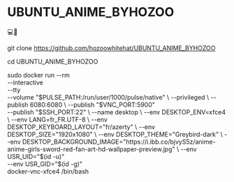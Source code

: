 # UBUNTU_ANIME_BYHOZOO
💻📱

git clone https://github.com/hozoowhitehat/UBUNTU_ANIME_BYHOZOO



cd UBUNTU_ANIME_BYHOZOO

sudo docker run --rm \
  --interactive \
  --tty \
  --volume "$PULSE_PATH:/run/user/1000/pulse/native" \
  --privileged \
  --publish 6080:6080 \
  --publish "$VNC_PORT:5900" \
  --publish "$SSH_PORT:22" \
  --name desktop \
  --env DESKTOP_ENV=xfce4 \
  --env LANG=fr_FR.UTF-8 \
  --env DESKTOP_KEYBOARD_LAYOUT="fr/azerty" \
  --env DESKTOP_SIZE="1920x1080" \
  --env DESKTOP_THEME="Greybird-dark" \
  --env DESKTOP_BACKGROUND_IMAGE="https://i.ibb.co/bjvyS5z/anime-anime-girls-sword-red-fan-art-hd-wallpaper-preview.jpg" \
  --env USR_UID="$(id -u)" \
  --env USR_GID="$(id -g)" \
  docker-vnc-xfce4 /bin/bash
  

